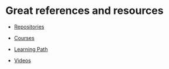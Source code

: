 # Great references and resources

- [Repositories](./GREAT_PROJECTS.md)

- [Courses](./COURSES.md)

- [Learning Path](./LEARNING_PATH.md)

- [Videos](./VIDEOS.md)
